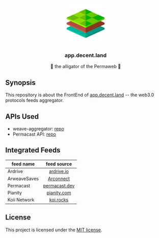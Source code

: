 <p align="center">
  <a href="https://decent.land">
    <img src="./img/logo25.png" height="124">
  </a>
  <h3 align="center">app.decent.land</h3>
  <p align="center">🐊 the alligator of the Permaweb 🐊</p>
</p>

## Synopsis

This repository is about the FrontEnd of [app.decent.land](https://app.decent.land/explore) -- the web3.0 protocols feeds aggregator.

## APIs Used

- weave-aggregator: [repo](https://github.com/decentldotland/weave-aggregator)
- Permacast API: [repo](https://github.com/Parallel-news/permacast-cache)

## Integrated Feeds

| feed name    |                             feed source                              |
| ------------ | :------------------------------------------------------------------: |
| Ardrive      |                   [ardrive.io](https://ardrive.io)                   |
| ArweaveSaves |                  [Arconnect](https://arconnect.io)                   |
| Permacast    |                [permacast.dev](https://permacast.dev)                |
| Pianity      |                 [pianity.com](https://pianity.com/)                  |
| Koii Network | [koi.rocks](https://koi.rocks/contents?layout=list&time=1w&sort=top) |

## License

This project is licensed under the [MIT license](./LICENSE).
